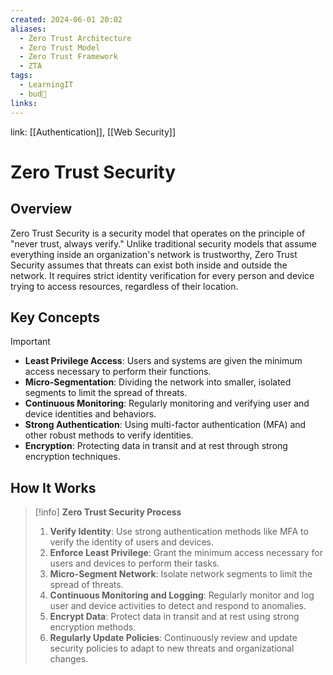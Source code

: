 ```yaml
---
created: 2024-06-01 20:02
aliases:
  - Zero Trust Architecture
  - Zero Trust Model
  - Zero Trust Framework
  - ZTA
tags:
  - LearningIT
  - bud🌿
links:
---
```


link: [[Authentication]], [[Web Security]]

# Zero Trust Security

## Overview

Zero Trust Security is a security model that operates on the principle of "never trust, always verify." Unlike traditional security models that assume everything inside an organization's network is trustworthy, Zero Trust Security assumes that threats can exist both inside and outside the network. It requires strict identity verification for every person and device trying to access resources, regardless of their location.

## Key Concepts

> [!important]
> 
> - **Least Privilege Access**: Users and systems are given the minimum access necessary to perform their functions.
> - **Micro-Segmentation**: Dividing the network into smaller, isolated segments to limit the spread of threats.
> - **Continuous Monitoring**: Regularly monitoring and verifying user and device identities and behaviors.
> - **Strong Authentication**: Using multi-factor authentication (MFA) and other robust methods to verify identities.
> - **Encryption**: Protecting data in transit and at rest through strong encryption techniques.

## How It Works

> [!info] **Zero Trust Security Process**
> 
> 1. **Verify Identity**: Use strong authentication methods like MFA to verify the identity of users and devices.
> 2. **Enforce Least Privilege**: Grant the minimum access necessary for users and devices to perform their tasks.
> 3. **Micro-Segment Network**: Isolate network segments to limit the spread of threats.
> 4. **Continuous Monitoring and Logging**: Regularly monitor and log user and device activities to detect and respond to anomalies.
> 5. **Encrypt Data**: Protect data in transit and at rest using strong encryption methods.
> 6. **Regularly Update Policies**: Continuously review and update security policies to adapt to new threats and organizational changes.

